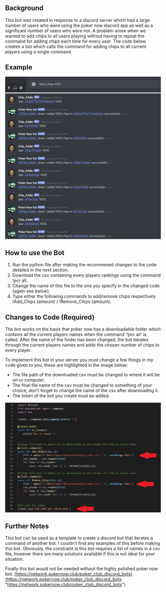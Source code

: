 ## Background
 This bot was created in response to a discord server which had a large number of users who were using the poker now discord app
 as well as a significant number of users who were not. A problem arose when we wanted to add chips to all users playing without 
 having to repeat the command for adding chips each time for every user. The code below creates a bot which calls the command for
 adding chips to all current players using a single command.

## Example
 ![Typing command image](Images/Command.png "Typing Command")
 ![Command result image](Images/Result.png "Command Result")

## How to use the Bot
1. Run the  python file after making the recommened changes to the code detailed in the next section.
2. Download the csv containing every players rankings using the command !pcr all.
3. Change the name of this file to the one you specify in the changed code (again see below).
4. Type either the following commands to add/remove chips respectively !Add_Chips (amount) / !Remove_Chips (amount).

## Changes to Code (Required)
 The bot works on the basis that poker now has a downloadable folder which contains all the current players names when the
 command '!pcr all' is called. After the name of the folder has been changed, the bot iterates through the current players names
 and adds the chosen number of chips to every player.

 To implement this bot in your server you must change a few things in my code given to you, these are highlighted in the image 
 below: 

 * The file path of the downloaded csv must be changed to where it will be on ur computer.
 * The final file name of the csv must be changed to something of your choice, don't forget to change the name of the csv after
   downloading it.
 * The token of the bot you create must be added.

 ![Code image](Images/Code.png "Code")

## Further Notes
 This bot can be used as a template to create a discord bot that iterates a command of another bot. I couldn't find any 
 examples of this before making this bot. Obviously, the constraint is this bot requires a list of names in a csv file, however there are 
 many solutions available if this is not ideal for your situation.

 Finally this bot would not be needed without the highly polished poker now bot:
 [https://network.pokernow.club/poker_club_discord_bots](https://network.pokernow.club/poker_club_discord_bots "https://network.pokernow.club/poker_club_discord_bots")






